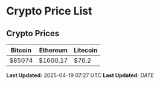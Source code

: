 # Crypto Price List

## Crypto Prices
| Bitcoin | Ethereum | Litecoin |
| ------- | -------- | -------- |
| $85074 | $1600.17 | $76.2 |
**Last Updated:** 2025-04-19 07:27 UTC
**Last Updated:** $DATE$

